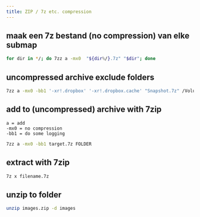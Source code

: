 ```yaml
---
title: ZIP / 7z etc. compression
---
```


## maak een 7z bestand (no compression) van elke submap
```bash
for dir in */; do 7zz a -mx0  "${dir%/}.7z" "$dir"; done
```

## uncompressed archive exclude folders
```bash
7zz a -mx0 -bb1 '-xr!.dropbox' '-xr!.dropbox.cache' "Snapshot.7z" /Volumes/Data/Dropbox
```

## add to (uncompressed) archive with 7zip
```
a = add
-mx0 = no compression
-bb1 = do some logging
```

```bash
7zz a -mx0 -bb1 target.7z FOLDER
```

## extract with 7zip
```bash
7z x filename.7z 
```

## unzip to folder
```bash
unzip images.zip -d images
```
